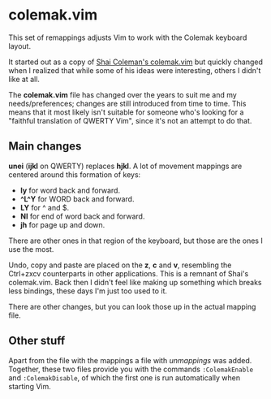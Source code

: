 colemak.vim
===========

This set of remappings adjusts Vim to work with the Colemak keyboard layout.

It started out as a copy of [Shai Coleman's colemak.vim][1] but quickly
changed when I realized that while some of his ideas were interesting, others
I didn't like at all.

 [1]: http://colemak.com/pub/vim/colemak.vim

The **colemak.vim** file has changed over the years to suit me and my
needs/preferences; changes are still introduced from time to time. This means
that it most likely isn't suitable for someone who's looking for a "faithful
translation of QWERTY Vim", since it's not an attempt to do that.

Main changes
------------

**unei** (**ijkl** on QWERTY) replaces **hjkl**. A lot of movement mappings are
centered around this formation of keys:

* **ly** for word back and forward.
* **^L^Y** for WORD back and forward.
* **LY** for ^ and $.
* **NI** for end of word back and forward.
* **jh** for page up and down.

There are other ones in that region of the keyboard, but those are the ones
I use the most.

Undo, copy and paste are placed on the **z**, **c** and **v**, resembling the
Ctrl+zxcv counterparts in other applications. This is a remnant of Shai's
colemak.vim. Back then I didn't feel like making up something which breaks less
bindings, these days I'm just too used to it.

There are other changes, but you can look those up in the actual mapping file.

Other stuff
-----------

Apart from the file with the mappings a file with *unmappings* was added.
Together, these two files provide you with the commands `:ColemakEnable` and
`:ColemakDisable`, of which the first one is run automatically when starting
Vim.
